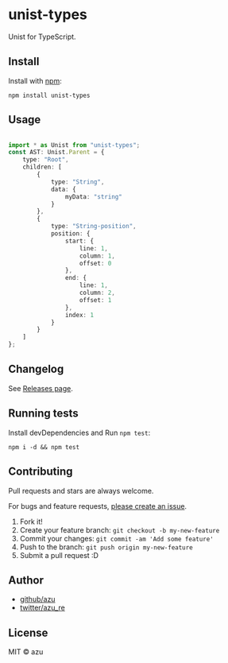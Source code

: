 # unist-types

Unist for TypeScript.

## Install

Install with [npm](https://www.npmjs.com/):

    npm install unist-types

## Usage

```ts

import * as Unist from "unist-types";
const AST: Unist.Parent = {
    type: "Root",
    children: [
        {
            type: "String",
            data: {
                myData: "string"
            }
        },
        {
            type: "String-position",
            position: {
                start: {
                    line: 1,
                    column: 1,
                    offset: 0
                },
                end: {
                    line: 1,
                    column: 2,
                    offset: 1
                },
                index: 1
            }
        }
    ]
};

```

## Changelog

See [Releases page](https://github.com/azu/nlp-pattern-match/releases).

## Running tests

Install devDependencies and Run `npm test`:

    npm i -d && npm test

## Contributing

Pull requests and stars are always welcome.

For bugs and feature requests, [please create an issue](https://github.com/azu/nlp-pattern-match/issues).

1. Fork it!
2. Create your feature branch: `git checkout -b my-new-feature`
3. Commit your changes: `git commit -am 'Add some feature'`
4. Push to the branch: `git push origin my-new-feature`
5. Submit a pull request :D

## Author

- [github/azu](https://github.com/azu)
- [twitter/azu_re](https://twitter.com/azu_re)

## License

MIT © azu
